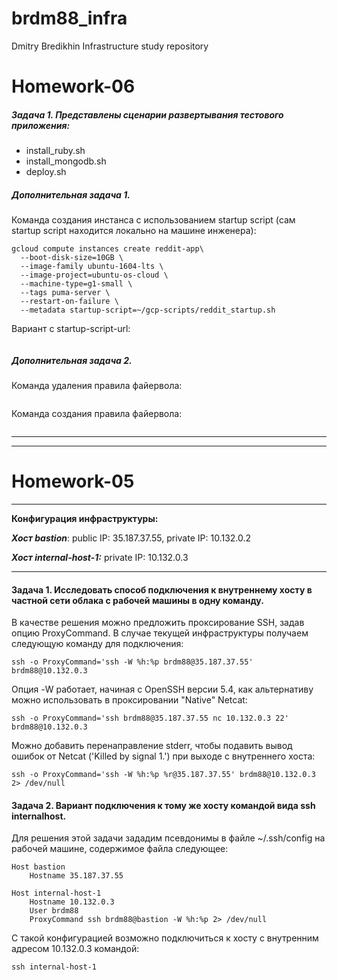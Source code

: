 ﻿# brdm88_infra
Dmitry Bredikhin Infrastructure study repository

Homework-06
===========

##### Задача 1. Представлены сценарии развертывания тестового приложения:

 * install_ruby.sh
 * install_mongodb.sh
 * deploy.sh

##### Дополнительная задача 1.

Команда создания инстанса с использованием startup script (сам startup script находится локально на машине инженера):

```
gcloud compute instances create reddit-app\
  --boot-disk-size=10GB \
  --image-family ubuntu-1604-lts \
  --image-project=ubuntu-os-cloud \
  --machine-type=g1-small \
  --tags puma-server \
  --restart-on-failure \
  --metadata startup-script=~/gcp-scripts/reddit_startup.sh
```

Вариант с startup-script-url:

```
```

##### Дополнительная задача 2.

Команда удаления правила файервола:

```
```

Команда создания правила файервола:

```
```


----
----

Homework-05
===========

----
**Конфигурация инфраструктуры:**

***Хост bastion***: public IP: 35.187.37.55, private IP: 10.132.0.2

***Хост internal-host-1:*** private IP: 10.132.0.3

----

#### Задача 1. Исследовать способ подключения к внутреннему хосту в частной сети облака с рабочей машины в одну команду.

В качестве решения можно предложить проксирование SSH, задав опцию ProxyCommand.
В случае текущей инфраструктуры получаем следующую команду для подключения:
```
ssh -o ProxyCommand='ssh -W %h:%p brdm88@35.187.37.55' brdm88@10.132.0.3
```
Опция -W работает, начиная с OpenSSH версии 5.4, как альтернативу можно использовать в проксировании "Native" Netcat:
```
ssh -o ProxyCommand='ssh brdm88@35.187.37.55 nc 10.132.0.3 22' brdm88@10.132.0.3
```

Можно добавить перенаправление stderr, чтобы подавить вывод ошибок от Netcat ('Killed by signal 1.') при выходе с внутреннего хоста:
```
ssh -o ProxyCommand='ssh -W %h:%p %r@35.187.37.55' brdm88@10.132.0.3 2> /dev/null
```


#### Задача 2. Вариант подключения к тому же хосту командой вида ssh internalhost.

Для решения этой задачи зададим псевдонимы в файле ~/.ssh/config на рабочей машине, содержимое файла следующее:

```
Host bastion
    Hostname 35.187.37.55

Host internal-host-1
    Hostname 10.132.0.3
    User brdm88
    ProxyCommand ssh brdm88@bastion -W %h:%p 2> /dev/null	
```

С такой конфигурацией возможно подключиться к хосту с внутренним адресом 10.132.0.3 командой:

``` ssh internal-host-1 ```
